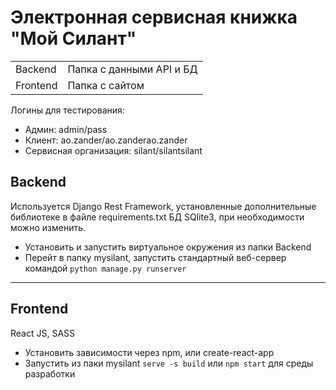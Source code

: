 # Электронная сервисная книжка "Мой Силант"
|||
|-|-|
|Backend|Папка с данными API и БД|
|Frontend|Папка с сайтом|
 
Логины для тестирования:
- Админ: admin/pass
- Клиент: ao.zander/ao.zanderao.zander
- Сервисная организация: silant/silantsilant

## Backend
Используется Django Rest Framework, установленные дополнительные библиотеке в файле requirements.txt
БД SQlite3, при необходимости можно изменить.
- Установить и запустить виртуальное окружения из папки Backend
- Перейт в папку mysilant, запустить стандартный веб-сервер командой `python manage.py runserver`

---
## Frontend
React JS, SASS
- Установить зависимости через npm, или create-react-app
- Запустить из паки mysilant `serve -s build` или `npm start` для среды разработки
